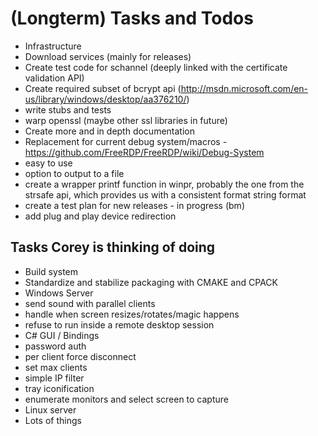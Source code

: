 # (Longterm) Tasks and Todos
* Infrastructure
 * Download services (mainly for releases)
* Create test code for schannel (deeply linked with the certificate validation API)
* Create required subset of bcrypt api (http://msdn.microsoft.com/en-us/library/windows/desktop/aa376210/)
 * write stubs and tests
 * warp openssl (maybe other ssl libraries in future)
* Create more and in depth documentation
* Replacement for current debug system/macros - https://github.com/FreeRDP/FreeRDP/wiki/Debug-System
 * easy to use
 * option to output to a file
 * create a wrapper printf function in winpr, probably the one from the strsafe api, which provides us with a consistent format string format
* create a test plan for new releases - in progress (bm)
* add plug and play device redirection

## Tasks Corey is thinking of doing
* Build system
 * Standardize and stabilize packaging with CMAKE and CPACK
* Windows Server
 * send sound with parallel clients
 * handle when screen resizes/rotates/magic happens
 * refuse to run inside a remote desktop session
* C# GUI / Bindings
 * password auth
 * per client force disconnect
 * set max clients
 * simple IP filter
 * tray iconification
 * enumerate monitors and select screen to capture
* Linux server
 * Lots of things